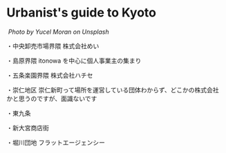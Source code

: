 # Urbanist's guide to Kyoto

![]()
_Photo by Yucel Moran on Unsplash_

・中央卸売市場界隈
株式会社めい

・島原界隈
itonowa を中心に個人事業主の集まり

・五条楽園界隈
株式会社ハチセ

・崇仁地区
崇仁新町って場所を運営している団体わからず、どこかの株式会社かと思うのですが、面識ないです

・東九条

・新大宮商店街

・堀川団地
フラットエージェンシー

